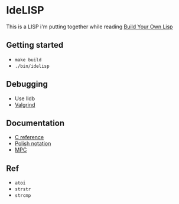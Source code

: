 # IdeLISP
This is a LISP i'm putting together while reading [Build Your Own Lisp](http://www.buildyourownlisp.com/)

## Getting started
- `make build`
- `./bin/idelisp`

## Debugging
- Use lldb
- [Valgrind](https://valgrind.org/)

## Documentation
- [C reference](https://en.cppreference.com/w/c)
- [Polish notation](https://en.wikipedia.org/wiki/Polish_notation)
- [MPC](https://github.com/orangeduck/mpc)

## Ref
- `atoi`
- `strstr`
- `strcmp`
